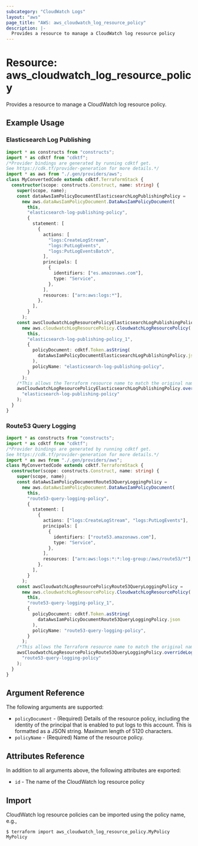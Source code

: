 ```yaml
---
subcategory: "CloudWatch Logs"
layout: "aws"
page_title: "AWS: aws_cloudwatch_log_resource_policy"
description: |-
  Provides a resource to manage a CloudWatch log resource policy
---
```


# Resource: aws_cloudwatch_log_resource_policy

Provides a resource to manage a CloudWatch log resource policy.

## Example Usage

### Elasticsearch Log Publishing

```typescript
import * as constructs from "constructs";
import * as cdktf from "cdktf";
/*Provider bindings are generated by running cdktf get.
See https://cdk.tf/provider-generation for more details.*/
import * as aws from "./.gen/providers/aws";
class MyConvertedCode extends cdktf.TerraformStack {
  constructor(scope: constructs.Construct, name: string) {
    super(scope, name);
    const dataAwsIamPolicyDocumentElasticsearchLogPublishingPolicy =
      new aws.dataAwsIamPolicyDocument.DataAwsIamPolicyDocument(
        this,
        "elasticsearch-log-publishing-policy",
        {
          statement: [
            {
              actions: [
                "logs:CreateLogStream",
                "logs:PutLogEvents",
                "logs:PutLogEventsBatch",
              ],
              principals: [
                {
                  identifiers: ["es.amazonaws.com"],
                  type: "Service",
                },
              ],
              resources: ["arn:aws:logs:*"],
            },
          ],
        }
      );
    const awsCloudwatchLogResourcePolicyElasticsearchLogPublishingPolicy =
      new aws.cloudwatchLogResourcePolicy.CloudwatchLogResourcePolicy(
        this,
        "elasticsearch-log-publishing-policy_1",
        {
          policyDocument: cdktf.Token.asString(
            dataAwsIamPolicyDocumentElasticsearchLogPublishingPolicy.json
          ),
          policyName: "elasticsearch-log-publishing-policy",
        }
      );
    /*This allows the Terraform resource name to match the original name. You can remove the call if you don't need them to match.*/
    awsCloudwatchLogResourcePolicyElasticsearchLogPublishingPolicy.overrideLogicalId(
      "elasticsearch-log-publishing-policy"
    );
  }
}

```

### Route53 Query Logging

```typescript
import * as constructs from "constructs";
import * as cdktf from "cdktf";
/*Provider bindings are generated by running cdktf get.
See https://cdk.tf/provider-generation for more details.*/
import * as aws from "./.gen/providers/aws";
class MyConvertedCode extends cdktf.TerraformStack {
  constructor(scope: constructs.Construct, name: string) {
    super(scope, name);
    const dataAwsIamPolicyDocumentRoute53QueryLoggingPolicy =
      new aws.dataAwsIamPolicyDocument.DataAwsIamPolicyDocument(
        this,
        "route53-query-logging-policy",
        {
          statement: [
            {
              actions: ["logs:CreateLogStream", "logs:PutLogEvents"],
              principals: [
                {
                  identifiers: ["route53.amazonaws.com"],
                  type: "Service",
                },
              ],
              resources: ["arn:aws:logs:*:*:log-group:/aws/route53/*"],
            },
          ],
        }
      );
    const awsCloudwatchLogResourcePolicyRoute53QueryLoggingPolicy =
      new aws.cloudwatchLogResourcePolicy.CloudwatchLogResourcePolicy(
        this,
        "route53-query-logging-policy_1",
        {
          policyDocument: cdktf.Token.asString(
            dataAwsIamPolicyDocumentRoute53QueryLoggingPolicy.json
          ),
          policyName: "route53-query-logging-policy",
        }
      );
    /*This allows the Terraform resource name to match the original name. You can remove the call if you don't need them to match.*/
    awsCloudwatchLogResourcePolicyRoute53QueryLoggingPolicy.overrideLogicalId(
      "route53-query-logging-policy"
    );
  }
}

```

## Argument Reference

The following arguments are supported:

* `policyDocument` - (Required) Details of the resource policy, including the identity of the principal that is enabled to put logs to this account. This is formatted as a JSON string. Maximum length of 5120 characters.
* `policyName` - (Required) Name of the resource policy.

## Attributes Reference

In addition to all arguments above, the following attributes are exported:

* `id` - The name of the CloudWatch log resource policy

## Import

CloudWatch log resource policies can be imported using the policy name, e.g.,

```
$ terraform import aws_cloudwatch_log_resource_policy.MyPolicy MyPolicy
```

<!-- cache-key: cdktf-0.17.0-pre.15 input-ba6ad3b128f8a7fc7908944ae9c344b25223db810faedd601c887ee850cb01af -->